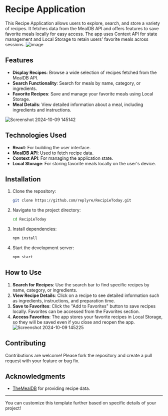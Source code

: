 # Recipe Application

This Recipe Application allows users to explore, search, and store a variety of recipes. It fetches data from the MealDB API and offers features to save favorite meals locally for easy access. The app uses Context API for state management and Local Storage to retain users' favorite meals across sessions.
![image](https://github.com/user-attachments/assets/62272100-f701-4e9a-b543-ea5849db0215)


## Features

- **Display Recipes**: Browse a wide selection of recipes fetched from the MealDB API.
- **Search Functionality**: Search for meals by name, category, or ingredients.
- **Favorite Recipes**: Save and manage your favorite meals using Local Storage.
- **Meal Details**: View detailed information about a meal, including ingredients and instructions.
  
![Screenshot 2024-10-09 145142](https://github.com/user-attachments/assets/f04ae9e2-915b-45b8-8d8d-0649a37b5945)

## Technologies Used

- **React**: For building the user interface.
- **MealDB API**: Used to fetch recipe data.
- **Context API**: For managing the application state.
- **Local Storage**: For storing favorite meals locally on the user's device.

## Installation

1. Clone the repository:

   ```bash
   git clone https://github.com/replyre/RecipieToday.git
   ```

2. Navigate to the project directory:

   ```bash
   cd RecipieToday
   ```

3. Install dependencies:

   ```bash
   npm install
   ```


5. Start the development server:

   ```bash
   npm start
   ```

## How to Use

1. **Search for Recipes**: Use the search bar to find specific recipes by name, category, or ingredients.
2. **View Recipe Details**: Click on a recipe to see detailed information such as ingredients, instructions, and preparation time.
3. **Save to Favorites**: Click the "Add to Favorites" button to save recipes locally. Favorites can be accessed from the Favorites section.
4. **Access Favorites**: The app stores your favorite recipes in Local Storage, so they will be saved even if you close and reopen the app.
![Screenshot 2024-10-09 145225](https://github.com/user-attachments/assets/c3a3dbca-cd64-4374-acae-96fc8b54bce2)


## Contributing

Contributions are welcome! Please fork the repository and create a pull request with your feature or bug fix.


## Acknowledgments

- [TheMealDB](https://www.themealdb.com/) for providing recipe data.

---

You can customize this template further based on specific details of your project!
